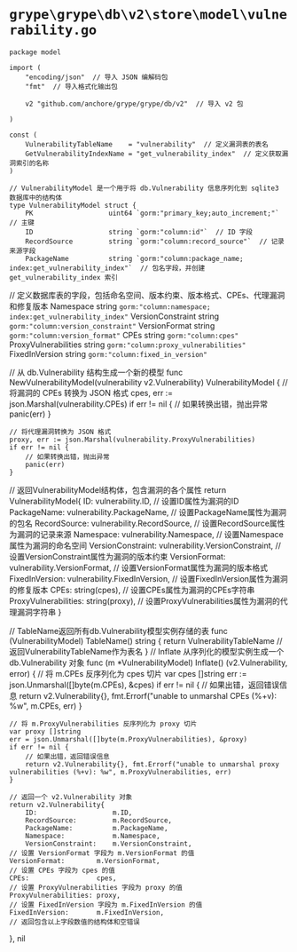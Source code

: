 # `grype\grype\db\v2\store\model\vulnerability.go`

```
package model

import (
	"encoding/json"  // 导入 JSON 编解码包
	"fmt"  // 导入格式化输出包

	v2 "github.com/anchore/grype/grype/db/v2"  // 导入 v2 包

)

const (
	VulnerabilityTableName    = "vulnerability"  // 定义漏洞表的表名
	GetVulnerabilityIndexName = "get_vulnerability_index"  // 定义获取漏洞索引的名称
)

// VulnerabilityModel 是一个用于将 db.Vulnerability 信息序列化到 sqlite3 数据库中的结构体
type VulnerabilityModel struct {
	PK                   uint64 `gorm:"primary_key;auto_increment;"`  // 主键
	ID                   string `gorm:"column:id"`  // ID 字段
	RecordSource         string `gorm:"column:record_source"`  // 记录来源字段
	PackageName          string `gorm:"column:package_name; index:get_vulnerability_index"`  // 包名字段，并创建 get_vulnerability_index 索引
```

// 定义数据库表的字段，包括命名空间、版本约束、版本格式、CPEs、代理漏洞和修复版本
Namespace            string `gorm:"column:namespace; index:get_vulnerability_index"`
VersionConstraint    string `gorm:"column:version_constraint"`
VersionFormat        string `gorm:"column:version_format"`
CPEs                 string `gorm:"column:cpes"`
ProxyVulnerabilities string `gorm:"column:proxy_vulnerabilities"`
FixedInVersion       string `gorm:"column:fixed_in_version"`

// 从 db.Vulnerability 结构生成一个新的模型
func NewVulnerabilityModel(vulnerability v2.Vulnerability) VulnerabilityModel {
    // 将漏洞的 CPEs 转换为 JSON 格式
    cpes, err := json.Marshal(vulnerability.CPEs)
    if err != nil {
        // 如果转换出错，抛出异常
        panic(err)
    }

    // 将代理漏洞转换为 JSON 格式
    proxy, err := json.Marshal(vulnerability.ProxyVulnerabilities)
    if err != nil {
        // 如果转换出错，抛出异常
        panic(err)
    }
// 返回VulnerabilityModel结构体，包含漏洞的各个属性
return VulnerabilityModel{
    ID:                   vulnerability.ID,  // 设置ID属性为漏洞的ID
    PackageName:          vulnerability.PackageName,  // 设置PackageName属性为漏洞的包名
    RecordSource:         vulnerability.RecordSource,  // 设置RecordSource属性为漏洞的记录来源
    Namespace:            vulnerability.Namespace,  // 设置Namespace属性为漏洞的命名空间
    VersionConstraint:    vulnerability.VersionConstraint,  // 设置VersionConstraint属性为漏洞的版本约束
    VersionFormat:        vulnerability.VersionFormat,  // 设置VersionFormat属性为漏洞的版本格式
    FixedInVersion:       vulnerability.FixedInVersion,  // 设置FixedInVersion属性为漏洞的修复版本
    CPEs:                 string(cpes),  // 设置CPEs属性为漏洞的CPEs字符串
    ProxyVulnerabilities: string(proxy),  // 设置ProxyVulnerabilities属性为漏洞的代理漏洞字符串
}

// TableName返回所有db.Vulnerability模型实例存储的表
func (VulnerabilityModel) TableName() string {
    return VulnerabilityTableName  // 返回VulnerabilityTableName作为表名
}
// Inflate 从序列化的模型实例生成一个 db.Vulnerability 对象
func (m *VulnerabilityModel) Inflate() (v2.Vulnerability, error) {
	// 将 m.CPEs 反序列化为 cpes 切片
	var cpes []string
	err := json.Unmarshal([]byte(m.CPEs), &cpes)
	if err != nil {
		// 如果出错，返回错误信息
		return v2.Vulnerability{}, fmt.Errorf("unable to unmarshal CPEs (%+v): %w", m.CPEs, err)
	}

	// 将 m.ProxyVulnerabilities 反序列化为 proxy 切片
	var proxy []string
	err = json.Unmarshal([]byte(m.ProxyVulnerabilities), &proxy)
	if err != nil {
		// 如果出错，返回错误信息
		return v2.Vulnerability{}, fmt.Errorf("unable to unmarshal proxy vulnerabilities (%+v): %w", m.ProxyVulnerabilities, err)
	}

	// 返回一个 v2.Vulnerability 对象
	return v2.Vulnerability{
		ID:                   m.ID,
		RecordSource:         m.RecordSource,
		PackageName:          m.PackageName,
		Namespace:            m.Namespace,
		VersionConstraint:    m.VersionConstraint,
	// 设置 VersionFormat 字段为 m.VersionFormat 的值
	VersionFormat:        m.VersionFormat,
	// 设置 CPEs 字段为 cpes 的值
	CPEs:                 cpes,
	// 设置 ProxyVulnerabilities 字段为 proxy 的值
	ProxyVulnerabilities: proxy,
	// 设置 FixedInVersion 字段为 m.FixedInVersion 的值
	FixedInVersion:       m.FixedInVersion,
	// 返回包含以上字段数值的结构体和空错误
}, nil
```